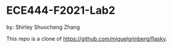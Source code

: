 # ECE444-F2021-Lab2

by: Shirley Shuocheng Zhang

This repo is a clone of https://github.com/miguelgrinberg/flasky.
